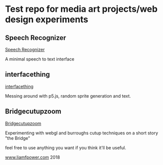 # Test repo for media art projects/web design experiments

## Speech Recognizer
[Speech Recognizer](https://burstmembrane.github.io/codesnippets/speechrecognizer/)

A minimal speech to text interface

## interfacething
[interfacething](https://burstmembrane.github.io/codesnippets/interfacething/)

Messing around with p5.js, random sprite generation and text.

## Bridgecutupzoom
[Bridgecutupzoom](https://burstmembrane.github.io/codesnippets/bridgecutupzoom/)

Experimenting with webgl and burroughs cutup techniques on a short story "the Bridge"

feel free to use anything you want if you think it'll be useful.

<a>www.liamfpower.com</a> 2018
